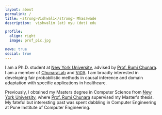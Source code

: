 ```yaml
---
layout: about
permalink: /
title: <strong>Vishwali</strong> Mhasawade
description:  vishwalim (at) nyu (dot) edu

profile:
  align: right
  image: prof_pic.jpg

news: true
social: true
---
```

I am a Ph.D. student at [New York University](https://www.nyu.edu/), advised by [Prof. Rumi Chunara](https://engineering.nyu.edu/faculty/rumi-chunara). I am a member of [ChunaraLab](https://wp.nyu.edu/chunaralab/) and [ViDA](https://vida.engineering.nyu.edu/). I am broadly interested in developing fair probabilistic methods in causal inference and domain adaptation with specific applications in healthcare. 

Previously, I obtained my Masters degree in Computer Science from [New York University](https://www.nyu.edu/), where [Prof. Rumi Chunara](https://engineering.nyu.edu/faculty/rumi-chunara) supervised my Master's thesis. My fateful but interesting past was spent dabbling in Computer Engineering at Pune Institute of Computer Engineering. 



